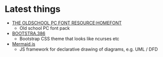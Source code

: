 # Latest things


* [THE OLDSCHOOL PC FONT RESOURCE:HOMEFONT](https://int10h.org/oldschool-pc-fonts/readme/#history)
  * Old school PC font pack
* [BOOTSTRA.386](https://kristopolous.github.io/BOOTSTRA.386/getting-started.html)
  * Bootstrap CSS theme that looks like ncurses etc
* [Mermaid.js](https://mermaid-js.github.io/mermaid/#/)
  * JS framework for declarative drawing of diagrams, e.g. UML / DFD
